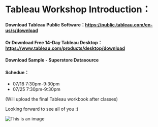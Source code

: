 # Tableau Workshop Introduction：
#### Download Tableau Public Software：https://public.tableau.com/en-us/s/download
#### Or Download Free 14-Day Tableau Desktop：https://www.tableau.com/products/desktop/download
#### Download Sample - Superstore Datasource
#### Schedue：
- 07/18 7:30pm-9:30pm
- 07/25 7:30pm-9:30pm

(Will upload the final Tableau workbook after classes)

Looking forward to see all of you :)

![This is an image](https://i.guim.co.uk/img/media/88f6b98714035656cb18fb282507b60e82edb0d7/0_35_2560_1536/master/2560.jpg?width=1200&quality=85&auto=format&fit=max&s=472e94c0c241dc9124b411ee8e56d41a)
